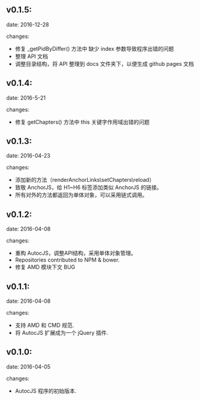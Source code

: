 ## v0.1.5:

date: 2016-12-28

changes:

- 修复 _getPidByDiffer() 方法中 缺少 index 参数导致程序出错的问题
- 整理 API 文档
- 调整目录结构，将 API 整理到 docs 文件夹下，以便生成 github pages 文档

## v0.1.4:

date: 2016-5-21

changes:

- 修复 getChapters() 方法中 this 关键字作用域出错的问题


## v0.1.3:

date: 2016-04-23

changes:
  - 添加新的方法（renderAnchorLinks\setChapters\reload）
  - 致敬 AnchorJS，给 H1~H6 标签添加类似 AnchorJS 的链接。
  - 所有对外的方法都返回为单体对象，可以采用链式调用。

## v0.1.2:

date: 2016-04-08

changes:
  - 重构 AutocJS，调整API结构，采用单体对象管理。
  - Repositories contributed to NPM & bower.
  - 修复 AMD 模块下文 BUG

## v0.1.1:

date: 2016-04-08

changes:
  - 支持 AMD 和 CMD 规范.
  - 将 AutocJS 扩展成为一个 jQuery 插件.

## v0.1.0:

date: 2016-04-05

changes:
  - AutocJS 程序的初始版本.
